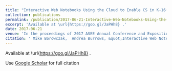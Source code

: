 ```yaml
---
title: "Interactive Web Notebooks Using the Cloud to Enable CS in K-16+ Classrooms and PDs"
collection: publications
permalink: /publication/2017-06-21-Interactive-Web-Notebooks-Using-the-Cloud-to-Enable-CS-in-K-16-Classrooms-and-PDs
excerpt: 'Available at \url{https://goo.gl/JaPHh8} .'
date: 2017-06-21
venue: 'In the proceedings of 2017 ASEE Annual Conference and Exposition'
citation: ' Mike Borowczak,  Andrea Burrows, &quot;Interactive Web Notebooks Using the Cloud to Enable CS in K-16+ Classrooms and PDs.&quot; In the proceedings of 2017 ASEE Annual Conference and Exposition, 2017.'
---
```

Available at \url{https://goo.gl/JaPHh8} .

Use [Google Scholar](https://scholar.google.com/scholar?q=Interactive+Web+Notebooks+Using+the+Cloud+to+Enable+CS+in+K+16++Classrooms+and+PDs) for full citation